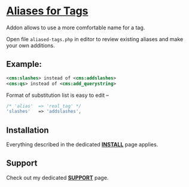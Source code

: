 # [Aliases for Tags](https://github.com/trendoman/Tweakus-Dilectus/tree/main/anton.cms%40ya.ru__tags-aliased)

Addon allows to use a more comfortable name for a tag.

Open file `aliased-tags.php` in editor to review existing aliases and make your own additions.

## Example:

```xml
<cms:slashes> instead of <cms:addslashes>
<cms:qs> instead of <cms:add_querystring>
```
Format of substitution list is easy to edit –

```php
/* 'alias'  => 'real_tag' */
'slashes'   => 'addslashes',
```

## Installation

Everything described in the dedicated [**INSTALL**](/INSTALL.md) page applies.

## Support

Check out my dedicated [**SUPPORT**](/SUPPORT.md) page.
